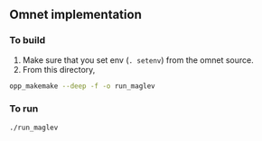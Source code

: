 ## Omnet implementation

### To build
1. Make sure that you set env (`. setenv`) from the omnet source.
2. From this directory,
```bash
opp_makemake --deep -f -o run_maglev
```
### To run
```
./run_maglev
```

